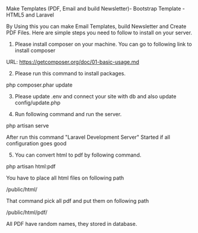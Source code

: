 
Make Templates (PDF, Email and build Newsletter)- Bootstrap Template - HTML5 and Laravel

By Using this you can make Email Templates, build Newsletter and Create PDF Files. Here are simple steps you need to follow to install on your server.

1. Please install composer on your machine. You can go to following link to install composer

URL: https://getcomposer.org/doc/01-basic-usage.md

2. Please run this command to install packages.

php composer.phar update

3. Please update .env and connect your site with db and also update config/update.php

4. Run following command and run the server. 

php artisan serve

After run this command "Laravel Development Server" Started if all configuration goes good
 
5. You can convert html to pdf by following command. 

php artisan html:pdf

You have to place all html files on following path

/public/html/

That command pick all pdf and put them on following path

/public/html/pdf/

All PDF have random names, they stored in database.   



